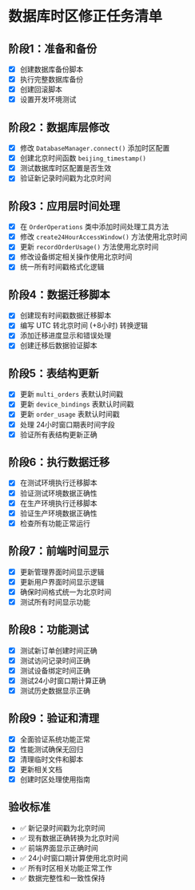 # 数据库时区修正任务清单

## 阶段1：准备和备份
- [x] 创建数据库备份脚本
- [x] 执行完整数据库备份
- [x] 创建回滚脚本
- [x] 设置开发环境测试

## 阶段2：数据库层修改
- [x] 修改 `DatabaseManager.connect()` 添加时区配置
- [x] 创建北京时间函数 `beijing_timestamp()`
- [x] 测试数据库时区配置是否生效
- [x] 验证新记录时间戳为北京时间

## 阶段3：应用层时间处理
- [x] 在 `OrderOperations` 类中添加时间处理工具方法
- [x] 修改 `create24HourAccessWindow()` 方法使用北京时间
- [x] 更新 `recordOrderUsage()` 方法使用北京时间
- [x] 修改设备绑定相关操作使用北京时间
- [x] 统一所有时间戳格式化逻辑

## 阶段4：数据迁移脚本
- [x] 创建现有时间戳数据迁移脚本
- [x] 编写 UTC 转北京时间 (+8小时) 转换逻辑
- [x] 添加迁移进度显示和错误处理
- [x] 创建迁移后数据验证脚本

## 阶段5：表结构更新
- [x] 更新 `multi_orders` 表默认时间戳
- [x] 更新 `device_bindings` 表默认时间戳
- [x] 更新 `order_usage` 表默认时间戳
- [x] 处理 24小时窗口期表时间字段
- [x] 验证所有表结构更新正确

## 阶段6：执行数据迁移
- [x] 在测试环境执行迁移脚本
- [x] 验证测试环境数据正确性
- [x] 在生产环境执行迁移脚本
- [x] 验证生产环境数据正确性
- [x] 检查所有功能正常运行

## 阶段7：前端时间显示
- [x] 更新管理界面时间显示逻辑
- [x] 更新用户界面时间显示逻辑
- [x] 确保时间格式统一为北京时间
- [x] 测试所有时间显示功能

## 阶段8：功能测试
- [x] 测试新订单创建时间正确
- [x] 测试访问记录时间正确
- [x] 测试设备绑定时间正确
- [x] 测试24小时窗口期计算正确
- [x] 测试历史数据显示正确

## 阶段9：验证和清理
- [x] 全面验证系统功能正常
- [x] 性能测试确保无回归
- [x] 清理临时文件和脚本
- [x] 更新相关文档
- [x] 创建时区处理使用指南

## 验收标准
- ✅ 新记录时间戳为北京时间
- ✅ 现有数据正确转换为北京时间
- ✅ 前端界面显示正确时间
- ✅ 24小时窗口期计算使用北京时间
- ✅ 所有时区相关功能正常工作
- ✅ 数据完整性和一致性保持
